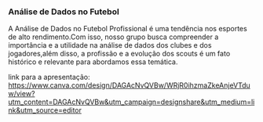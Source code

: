 ### Análise de Dados no Futebol 
A Análise de Dados no Futebol Profissional é uma tendência nos esportes de alto rendimento.Com isso, nosso grupo busca compreender a importância e a utilidade na análise de dados dos clubes e dos jogadores,além disso, a profissão e a evolução dos scouts é um fato histórico e relevante para abordamos essa temática.

link para a apresentação:
https://www.canva.com/design/DAGAcNvQVBw/WRjR0ihzmaZkeAnjeVTduw/view?utm_content=DAGAcNvQVBw&utm_campaign=designshare&utm_medium=link&utm_source=editor
